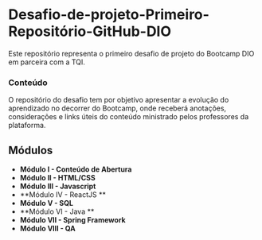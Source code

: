 # Desafio-de-projeto-Primeiro-Repositório-GitHub-DIO
Este repositório representa o primeiro desafio de projeto do Bootcamp DIO em parceira com a TQI. 
### Conteúdo
O repositório do desafio tem por objetivo apresentar a evolução do aprendizado no decorrer do Bootcamp, onde receberá anotações, considerações e links úteis do conteúdo ministrado pelos professores da plataforma.



## Módulos

- **Módulo I - Conteúdo de Abertura**
- **Módulo II - HTML/CSS**
- **Módulo III - Javascript**
- **Módulo IV - ReactJS **
- **Módulo V - SQL**
- **Módulo VI - Java **
- **Módulo VII - Spring Framework**
- **Módulo VIII - QA**

